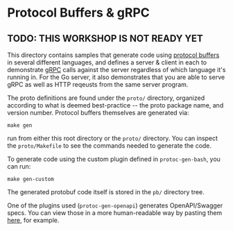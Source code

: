 Protocol Buffers & gRPC
=======================

TODO: THIS WORKSHOP IS NOT READY YET
------------------------------------

This directory contains samples that generate code using [protocol
buffers](https://developers.google.com/protocol-buffers) in several different
languages, and defines a server & client in each to demonstrate
[gRPC](https://grpc.io) calls against the server regardless of which language
it's running in. For the Go server, it also demonstrates that you are able to
serve gRPC as well as HTTP reqeusts from the same server program.

The proto definitions are found under the `proto/` directory, organized
according to what is deemed best-practice -- the proto package name, and version
number. Protocol buffers themselves are generated via:

    make gen

run from either this root directory or the `proto/` directory. You can inspect
the `proto/Makefile` to see the commands needed to generate the code.

To generate code using the custom plugin defined in `protoc-gen-bash`, you can run:

    make gen-custom

The generated protobuf code itself is stored in the `pb/` directory tree.

One of the plugins used (`protoc-gen-openapi`) generates OpenAPI/Swagger specs.
You can view those in a more human-readable way by pasting them
[here](https://editor.swagger.io/), for example.

